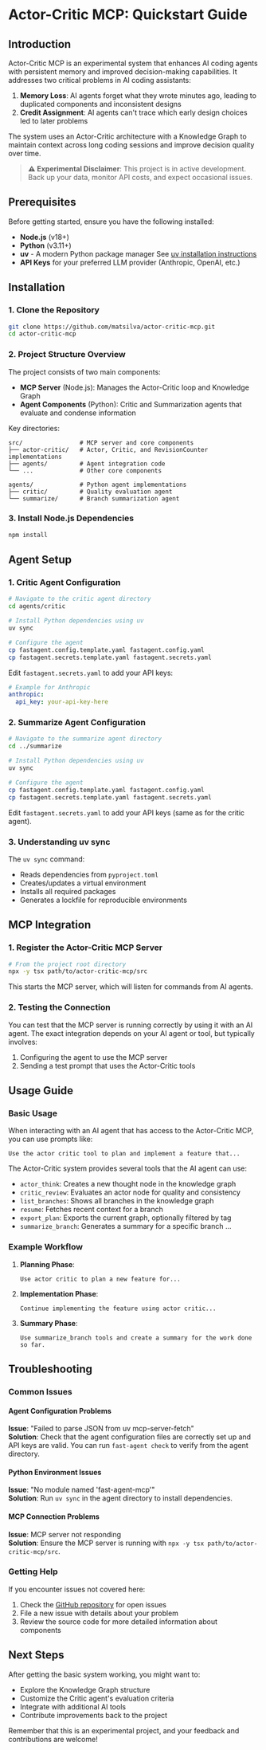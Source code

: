 # Actor-Critic MCP: Quickstart Guide

## Introduction

Actor-Critic MCP is an experimental system that enhances AI coding agents with persistent memory and improved decision-making capabilities. It addresses two critical problems in AI coding assistants:

1. **Memory Loss**: AI agents forget what they wrote minutes ago, leading to duplicated components and inconsistent designs
2. **Credit Assignment**: AI agents can't trace which early design choices led to later problems

The system uses an Actor-Critic architecture with a Knowledge Graph to maintain context across long coding sessions and improve decision quality over time.

> **⚠️ Experimental Disclaimer**: This project is in active development. Back up your data, monitor API costs, and expect occasional issues.

## Prerequisites

Before getting started, ensure you have the following installed:

- **Node.js** (v18+)
- **Python** (v3.11+)
- **uv** - A modern Python package manager
  See [uv installation instructions](https://docs.astral.sh/uv/getting-started/installation)
- **API Keys** for your preferred LLM provider (Anthropic, OpenAI, etc.)

## Installation

### 1. Clone the Repository

```bash
git clone https://github.com/matsilva/actor-critic-mcp.git
cd actor-critic-mcp
```

### 2. Project Structure Overview

The project consists of two main components:

- **MCP Server** (Node.js): Manages the Actor-Critic loop and Knowledge Graph
- **Agent Components** (Python): Critic and Summarization agents that evaluate and condense information

Key directories:

```
src/                # MCP server and core components
├── actor-critic/   # Actor, Critic, and RevisionCounter implementations
├── agents/         # Agent integration code
└── ...             # Other core components

agents/             # Python agent implementations
├── critic/         # Quality evaluation agent
└── summarize/      # Branch summarization agent
```

### 3. Install Node.js Dependencies

```bash
npm install
```

## Agent Setup

### 1. Critic Agent Configuration

```bash
# Navigate to the critic agent directory
cd agents/critic

# Install Python dependencies using uv
uv sync

# Configure the agent
cp fastagent.config.template.yaml fastagent.config.yaml
cp fastagent.secrets.template.yaml fastagent.secrets.yaml
```

Edit `fastagent.secrets.yaml` to add your API keys:

```yaml
# Example for Anthropic
anthropic:
  api_key: your-api-key-here
```

### 2. Summarize Agent Configuration

```bash
# Navigate to the summarize agent directory
cd ../summarize

# Install Python dependencies using uv
uv sync

# Configure the agent
cp fastagent.config.template.yaml fastagent.config.yaml
cp fastagent.secrets.template.yaml fastagent.secrets.yaml
```

Edit `fastagent.secrets.yaml` to add your API keys (same as for the critic agent).

### 3. Understanding uv sync

The `uv sync` command:

- Reads dependencies from `pyproject.toml`
- Creates/updates a virtual environment
- Installs all required packages
- Generates a lockfile for reproducible environments

## MCP Integration

### 1. Register the Actor-Critic MCP Server

```bash
# From the project root directory
npx -y tsx path/to/actor-critic-mcp/src
```

This starts the MCP server, which will listen for commands from AI agents.

### 2. Testing the Connection

You can test that the MCP server is running correctly by using it with an AI agent. The exact integration depends on your AI agent or tool, but typically involves:

1. Configuring the agent to use the MCP server
2. Sending a test prompt that uses the Actor-Critic tools

## Usage Guide

### Basic Usage

When interacting with an AI agent that has access to the Actor-Critic MCP, you can use prompts like:

```
Use the actor critic tool to plan and implement a feature that...
```

The Actor-Critic system provides several tools that the AI agent can use:

- `actor_think`: Creates a new thought node in the knowledge graph
- `critic_review`: Evaluates an actor node for quality and consistency
- `list_branches`: Shows all branches in the knowledge graph
- `resume`: Fetches recent context for a branch
- `export_plan`: Exports the current graph, optionally filtered by tag
- `summarize_branch`: Generates a summary for a specific branch
  ...

### Example Workflow

1. **Planning Phase**:

   ```
   Use actor critic to plan a new feature for...
   ```

2. **Implementation Phase**:

   ```
   Continue implementing the feature using actor critic...
   ```

3. **Summary Phase**:
   ```
   Use summarize_branch tools and create a summary for the work done so far.
   ```

## Troubleshooting

### Common Issues

#### Agent Configuration Problems

**Issue**: "Failed to parse JSON from uv mcp-server-fetch"  
**Solution**: Check that the agent configuration files are correctly set up and API keys are valid. You can run `fast-agent check` to verify from the agent directory.

#### Python Environment Issues

**Issue**: "No module named 'fast-agent-mcp'"  
**Solution**: Run `uv sync` in the agent directory to install dependencies.

#### MCP Connection Problems

**Issue**: MCP server not responding  
**Solution**: Ensure the MCP server is running with `npx -y tsx path/to/actor-critic-mcp/src`.

### Getting Help

If you encounter issues not covered here:

1. Check the [GitHub repository](https://github.com/matsilva/actor-critic-mcp) for open issues
2. File a new issue with details about your problem
3. Review the source code for more detailed information about components

## Next Steps

After getting the basic system working, you might want to:

- Explore the Knowledge Graph structure
- Customize the Critic agent's evaluation criteria
- Integrate with additional AI tools
- Contribute improvements back to the project

Remember that this is an experimental project, and your feedback and contributions are welcome!
